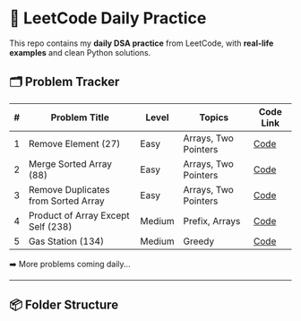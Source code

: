 # 📘 LeetCode Daily Practice

This repo contains my **daily DSA practice** from LeetCode, with **real-life examples** and clean Python solutions.

## 🗂️ Problem Tracker

| # | Problem Title                                 | Level  | Topics               | Code Link                                            |
|---|-----------------------------------------------|--------|----------------------|------------------------------------------------------|
| 1 | Remove Element (27)                           | Easy   | Arrays, Two Pointers | [Code](day1/remove_element.py)                       |
| 2 | Merge Sorted Array (88)                       | Easy   | Arrays, Two Pointers | [Code](day1/merge_sorted_array.py)                   |
| 3 | Remove Duplicates from Sorted Array           | Easy   | Arrays, Two Pointers | [Code](day2/remove_duplicates_sorted_array.py)       |
| 4 | Product of Array Except Self (238)            | Medium | Prefix, Arrays       | [Code](day3/product_except_self.py)                  |
| 5 | Gas Station (134)                             | Medium | Greedy               | [Code](day3/gas_station.py)                          |

➡️ More problems coming daily...

---

## 📦 Folder Structure

